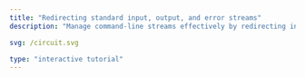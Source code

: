 ```yaml
---
title: "Redirecting standard input, output, and error streams"
description: "Manage command-line streams effectively by redirecting input, output and errors."

svg: /circuit.svg

type: "interactive tutorial"
---
```

